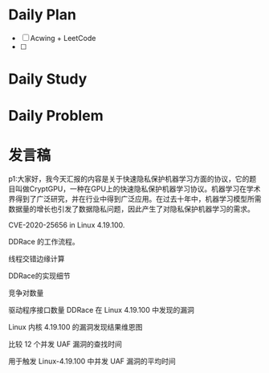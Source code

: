 # Daily Plan
- [ ] Acwing + LeetCode
- [ ] 
# Daily Study
# Daily Problem


# 发言稿
p1:大家好，我今天汇报的内容是关于快速隐私保护机器学习方面的协议，它的题目叫做CryptGPU，一种在GPU上的快速隐私保护机器学习协议。机器学习在学术界得到了广泛研究，并在行业中得到广泛应用。在过去十年中，机器学习模型所需数据量的增长也引发了数据隐私问题，因此产生了对隐私保护机器学习的需求。

CVE-2020-25656 in Linux 4.19.100.

DDRace 的工作流程。

线程交错边缘计算

DDRace的实现细节

竞争对数量

驱动程序接口数量
DDRace 在 Linux 4.19.100 中发现的漏洞

Linux 内核 4.19.100 的漏洞发现结果维恩图

比较 12 个并发 UAF 漏洞的查找时间

用于触发 Linux-4.19.100 中并发 UAF 漏洞的平均时间
